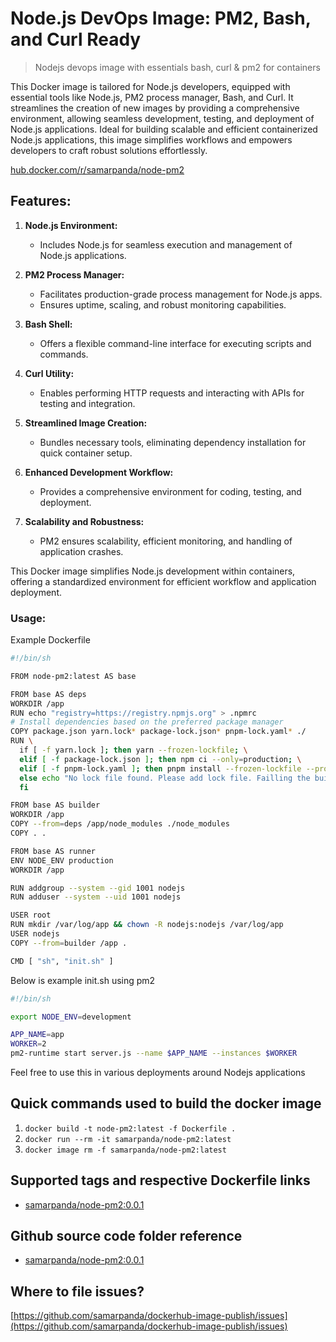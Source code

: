 # Node.js DevOps Image: PM2, Bash, and Curl Ready
> Nodejs devops image with essentials bash, curl & pm2 for containers

This Docker image is tailored for Node.js developers, equipped with essential tools like Node.js, PM2 process manager, Bash, and Curl. It streamlines the creation of new images by providing a comprehensive environment, allowing seamless development, testing, and deployment of Node.js applications. Ideal for building scalable and efficient containerized Node.js applications, this image simplifies workflows and empowers developers to craft robust solutions effortlessly.

[hub.docker.com/r/samarpanda/node-pm2](https://hub.docker.com/r/samarpanda/node-pm2)

## Features:

1. **Node.js Environment:**  
   - Includes Node.js for seamless execution and management of Node.js applications.

2. **PM2 Process Manager:**  
   - Facilitates production-grade process management for Node.js apps.
   - Ensures uptime, scaling, and robust monitoring capabilities.

3. **Bash Shell:**  
   - Offers a flexible command-line interface for executing scripts and commands.

4. **Curl Utility:**  
   - Enables performing HTTP requests and interacting with APIs for testing and integration.

5. **Streamlined Image Creation:**  
   - Bundles necessary tools, eliminating dependency installation for quick container setup.

6. **Enhanced Development Workflow:**  
   - Provides a comprehensive environment for coding, testing, and deployment.

7. **Scalability and Robustness:**  
   - PM2 ensures scalability, efficient monitoring, and handling of application crashes.

This Docker image simplifies Node.js development within containers, offering a standardized environment for efficient workflow and application deployment.

### Usage:

Example Dockerfile
```bash
#!/bin/sh

FROM node-pm2:latest AS base

FROM base AS deps
WORKDIR /app
RUN echo "registry=https://registry.npmjs.org" > .npmrc
# Install dependencies based on the preferred package manager
COPY package.json yarn.lock* package-lock.json* pnpm-lock.yaml* ./
RUN \
  if [ -f yarn.lock ]; then yarn --frozen-lockfile; \
  elif [ -f package-lock.json ]; then npm ci --only=production; \
  elif [ -f pnpm-lock.yaml ]; then pnpm install --frozen-lockfile --prod; \
  else echo "No lock file found. Please add lock file. Failling the build & Exit." && exit 1; \
  fi

FROM base AS builder
WORKDIR /app
COPY --from=deps /app/node_modules ./node_modules
COPY . .

FROM base AS runner
ENV NODE_ENV production
WORKDIR /app

RUN addgroup --system --gid 1001 nodejs
RUN adduser --system --uid 1001 nodejs

USER root
RUN mkdir /var/log/app && chown -R nodejs:nodejs /var/log/app
USER nodejs
COPY --from=builder /app .

CMD [ "sh", "init.sh" ]
```

Below is example init.sh using pm2

```bash
#!/bin/sh

export NODE_ENV=development

APP_NAME=app
WORKER=2
pm2-runtime start server.js --name $APP_NAME --instances $WORKER
```

Feel free to use this in various deployments around Nodejs applications

## Quick commands used to build the docker image

1. `docker build -t node-pm2:latest -f Dockerfile .`
1. `docker run --rm -it samarpanda/node-pm2:latest`
1. `docker image rm -f samarpanda/node-pm2:latest`


## Supported tags and respective Dockerfile links

- [samarpanda/node-pm2:0.0.1](https://github.com/samarpanda/dockerhub-image-publish/blob/master/alpine-demo/Dockerfile)

## Github source code folder reference

- [samarpanda/node-pm2:0.0.1](https://github.com/samarpanda/dockerhub-image-publish/tree/master/alpine-demo)

## Where to file issues?

[https://github.com/samarpanda/dockerhub-image-publish/issues](https://github.com/samarpanda/dockerhub-image-publish/issues)

